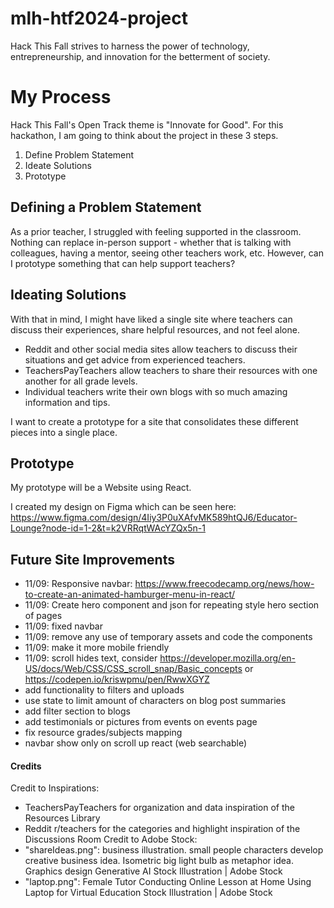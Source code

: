 # mlh-htf2024-project
 Hack This Fall strives to harness the power of technology, entrepreneurship, and innovation for the betterment of society.

# My Process
Hack This Fall's Open Track theme is "Innovate for Good". For this hackathon, I am going to think about the project in these 3 steps.
1. Define Problem Statement
2. Ideate Solutions
3. Prototype

## Defining a Problem Statement
As a prior teacher, I struggled with feeling supported in the classroom. Nothing can replace in-person support - whether that is talking with colleagues, having a mentor, seeing other teachers work, etc. However, can I prototype something that can help support teachers?

## Ideating Solutions
With that in mind, I might have liked a single site where teachers can discuss their experiences, share helpful resources, and not feel alone. 
- Reddit and other social media sites allow teachers to discuss their situations and get advice from experienced teachers. 
- TeachersPayTeachers allow teachers to share their resources with one another for all grade levels.
- Individual teachers write their own blogs with so much amazing information and tips. 

I want to create a prototype for a site that consolidates these different pieces into a single place. 

## Prototype
My prototype will be a Website using React.

I created my design on Figma which can be seen here:
https://www.figma.com/design/4Iiy3P0uXAfvMK589htQJ6/Educator-Lounge?node-id=1-2&t=k2VRRqtWAcYZQx5n-1

## Future Site Improvements
- 11/09: Responsive navbar: https://www.freecodecamp.org/news/how-to-create-an-animated-hamburger-menu-in-react/
- 11/09: Create hero component and json for repeating style hero section of pages
- 11/09: fixed navbar
- 11/09: remove any use of temporary assets and code the components
- 11/09: make it more mobile friendly
- 11/09: scroll hides text, consider https://developer.mozilla.org/en-US/docs/Web/CSS/CSS_scroll_snap/Basic_concepts or https://codepen.io/kriswpmu/pen/RwwXGYZ
- add functionality to filters and uploads
- use state to limit amount of characters on blog post summaries
- add filter section to blogs
- add testimonials or pictures from events on events page
- fix resource grades/subjects mapping
- navbar show only on scroll up react (web searchable)

#### Credits
Credit to Inspirations:
- TeachersPayTeachers for organization and data inspiration of the Resources Library
- Reddit r/teachers for the categories and highlight inspiration of the Discussions Room
Credit to Adobe Stock: 
- "shareIdeas.png": business illustration. small people characters develop creative business idea. Isometric big light bulb as metaphor idea. Graphics design Generative AI Stock Illustration | Adobe Stock
- "laptop.png": Female Tutor Conducting Online Lesson at Home Using Laptop for Virtual Education Stock Illustration | Adobe Stock